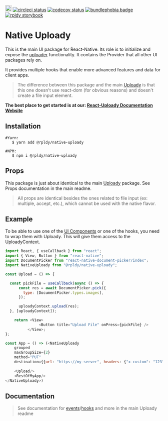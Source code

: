 <a href="https://badge.fury.io/js/%40rpldy%2Fnative-uploady">
    <img src="https://badge.fury.io/js/%40rpldy%2Fnative-uploady.svg" alt="npm version" height="20"></a>
<a href="https://circleci.com/gh/rpldy/react-uploady">
    <img src="https://circleci.com/gh/rpldy/react-uploady.svg?style=svg" alt="circleci status"/></a>  
<a href="https://codecov.io/gh/rpldy/react-uploady">
    <img src="https://codecov.io/gh/rpldy/react-uploady/branch/master/graph/badge.svg" alt="codecov status"/></a> 
<a href="https://bundlephobia.com/result?p=@rpldy/native-uploady">
    <img src="https://badgen.net/bundlephobia/minzip/@rpldy/native-uploady" alt="bundlephobia badge"/></a>
<a href="https://react-uploady-storybook.netlify.com/?path=/story/native-uploady--simple">
   <img src="https://cdn.jsdelivr.net/gh/storybookjs/brand@master/badge/badge-storybook.svg" alt="rpldy storybook"/></a> 

# Native Uploady

This is the main UI package for React-Native. Its role is to initialize and expose the [uploader](../../core/uploader) functionality.
It contains the Provider that all other UI packages rely on.

It provides multiple hooks that enable more advanced features and data for client apps.

> The difference between this package and the main [Uploady](../../uploady) is that this one doesn't use react-dom (for obvious reasons) and doesn't create a file input element.

**The best place to get started is at our: [React-Uploady Documentation Website](https://react-uploady.netlify.app)**

## Installation

```shell
#Yarn: 
   $ yarn add @rpldy/native-uploady

#NPM:
   $ npm i @rpldy/native-uploady
``` 

## Props

This package is just about identical to the main [Uploady](../../uploady) package. 
See Props documentation in the main readme.

> All props are identical besides the ones related to file input (ex: multiple, accept, etc.), which cannot be used with the native flavor.

## Example

To be able to use one of the [UI Components](../../../README.md#ui-packages) or one of the hooks, you need to wrap them with Uploady.
This will give them access to the UploadyContext.

```javascript
import React, { useCallback } from "react";
import { View, Button } from "react-native";
import DocumentPicker from "react-native-document-picker/index";
import NativeUploady from "@rpldy/native-uploady";

const Upload = () => {

  const pickFile = useCallback(async () => {
      const res = await DocumentPicker.pick({
        type: [DocumentPicker.types.images],
      });

      uploadyContext.upload(res);
  }, [uploadyContext]);

    return <View>
               <Button title="Upload File" onPress={pickFile} />
          </View>;
};

const App = () => (<NativeUploady    
    grouped
    maxGroupSize={2}
    method="PUT"
    destination={{url: "https://my-server", headers: {"x-custom": "123"}}}>
    
    <Upload/>
    <RestOfMyApp/>
</NativeUploady>)

```

## Documentation

> See documentation for [events](../../ui/uploady#events)/[hooks](../../ui/uploady#hooks) and more in the main Uploady readme